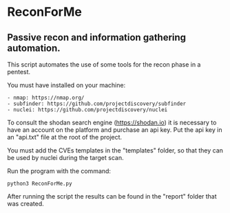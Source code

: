 # ReconForMe

## Passive recon and information gathering automation.

This script automates the use of some tools for the recon phase in a pentest.

You must have installed on your machine:

```
- nmap: https://nmap.org/
- subfinder: https://github.com/projectdiscovery/subfinder
- nuclei: https://github.com/projectdiscovery/nuclei
```

To consult the shodan search engine (https://shodan.io) it is necessary to have an account on the platform and purchase an api key. Put the api key in an "api.txt" file at the root of the project.

You must add the CVEs templates in the "templates" folder, so that they can be used by nuclei during the target scan.

Run the program with the command:

```
python3 ReconForMe.py
```

After running the script the results can be found in the "report" folder that was created.
